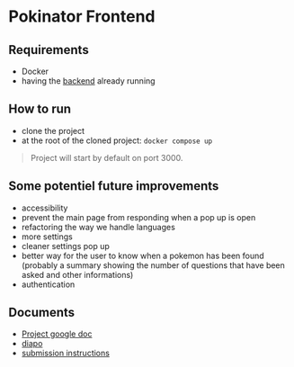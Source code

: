 # Pokinator Frontend

## Requirements

- Docker
- having the [backend](https://gitlab.com/pauloducap/pokinator) already running

## How to run

- clone the project
- at the root of the cloned project: `docker compose up`

> Project will start by default on port 3000.

## Some potentiel future improvements

- accessibility
- prevent the main page from responding when a pop up is open
- refactoring the way we handle languages
- more settings
- cleaner settings pop up
- better way for the user to know when a pokemon has been found (probably a summary showing the number of questions that have been asked and other informations)
- authentication

## Documents

- [Project google doc](https://docs.google.com/document/d/1gPgd5osStxJ0HCuEy72uMdsl6VQ2JxcgugyORSieyqE/edit?pli=1&tab=t.0)
- [diapo](https://www.canva.com/design/DAGkTxKNO9o/MQqsUjr1BNBCunPYcPrNiQ/edit?utm_content=DAGkTxKNO9o&utm_campaign=designshare&utm_medium=link2&utm_source=sharebutton)
- [submission instructions](https://docs.google.com/document/d/15SWRSqZMgAqqa8AXkfdQryr5lddhJ6GD7WBUXfeal3A/edit?tab=t.0#heading=h.j24eopjyrs28)
